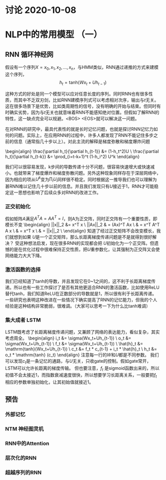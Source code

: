 讨论 2020-10-08
=

# NLP中的常用模型 （一）

## RNN 循环神经网
假设有一个序列$X=x_0, x_1, x_2, ..., x_n$，与HMM类似，RNN通过递推的方式来建模这个序列，$$ h_t = \mathrm{tanh}(Wx_t+U h_{t-1}) $$

这种方式的好处是同一个模型可以应对任意长度的序列。同时RNN也有很多性质，而其中不乏双刃剑，比如RNN建模序列式可以考虑相对次序，输出与$t$无关。这在很多场景下是优势，比如类周期性的信号，没有明确的开始与结束。但同时有时确实劣势，因为与$t$无关也就意味着RNN不能感知绝对位置。但假如了解RNN的特性，这一缺点完全可以规避。\<BOS\> \<EOS\>就可以解决这一问题。

在对RNN的研究中，最具代表性的就是长时记忆问题，也就是探讨RNN记忆力如何的问题。实际上，在应用RNN的过程中，许多人都发现了RNN不能记住多步之前的信息（通常指几十步以上）。对此主流的解释是梯度弥散和梯度爆炸问题

\begin{align}
\frac{\partial h_t}{\partial h_{t-1}} &= (1-h_t^2)U \\
\frac{\partial h_t}{\partial h_{t-k}} &= \prod_{i=t-k+1}^t (1-h_i^2) U^k
\end{align}

我们可以很容易发现，k步间的导数传递十分不问题，很容易快速增大或快速减小。也就带来了梯度爆炸和梯度弥散问题。另外这种现象同样存在于深层网络中，因为相应的项从$U^k$变为$\prod_i U_i$同样很不稳定。同时根据这一推导我们也可以理解为甚RNN难以记住几十步以前的信息。并且我们发现只有$U$接近于1，RNN才可能稳定这一思想也影响了后续众多对RNN的改进工作。

### 正交初始化
假如矩阵$A$满足$A^TA=AA^T=I$，则A为正交阵，同时正交阵有一个重要性质，即模长不变
\begin{align}
||x||_2 &= x^T x \\
||Ax||_2 & = (Ax)^T Ax \\
         & = x^T A^T A x \\
         & = x^T x \\
         & = ||x||_2 \\
\end{align}
知道了经过正交矩阵不会改变模长，我们就想到如果 $U$是一个正交矩阵，那么长距离梯度传递问题是不是就得到很好解决？
受这种想法启发，现在很多RNN的实现都会把 $U$初始化为一个正交阵。但遗憾的是在优化过程中很难保持正交性质，把$U$重参数化，让其强制为正交阵又会使网络能力大大下降。

### 激活函数的选择
我们已经知道了tanh的导数，并且发现它在0~1之间的，这不利于长距离梯度传递。所以也有一些工作探讨了是否有其他更适合RNN的激活函数，比如使用ReLU替代tanh，我们知道ReLU在正数部分的导数就是1，所以很有利于长距离传递。一些研究也表明这种改进在一些情况下确实提高了RNN的记忆能力，但我的个人经验是这种结构非常脆弱，很难调。（大家可以思考一下为什么比tanh难调）

### 集大成者 LSTM
LSTM既考虑了长距离梯度传递问题，又兼顾了网络的表达能力，看似复杂，其实考虑周全。
\begin{align}
i_t &= \sigma(Wx_t+Uh_{t-1}) \\
o_t &= \sigma(Wx_t+Uh_{t-1}) \\
f_t &= \sigma(Wx_t+Uh_{t-1}) \\
\hat{h}\_t &= \mathrm{tanh}(Wx_t+Uh_{t-1}) \\
c_t &= f_t * c_{t-1} + i_t * \hat{h}\_t \\
h_t &= o_t * \mathrm{tanh} (c_t)
\end{align}
注意每一行的$W$和$U$都是不同参数。 我们可以发现$c_t$是一条记忆的通路，与$U$无关，只收gate的控制。假如gate常开，LSTM可以允许长距离的梯度传输。 但也要注意，$f_t$ 是sigmoid函数出来的，所以初值不会太接近1，而指数衰减速度很快，所以想要学习长距离关系，一般要把$f_t$相应的参数单独初始化，让其初始值就接近1。

## 预告
### 外部记忆
### NTM 神经图灵机
### RNN中的Attention
### 层次化的RNN
### 超越序列的RNN
